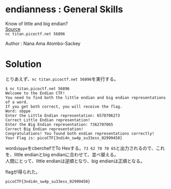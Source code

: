 # endianness : General Skills

Know of little and big endian?  
[Source](flag.c)  
`nc titan.picoctf.net 56896`

Author : Nana Ama Atombo-Sackey

# Solution

とりあえず、`nc titan.picoctf.net 56896`を実行する。
```
$ nc titan.picoctf.net 56896
Welcome to the Endian CTF!
You need to find both the little endian and big endian representations of a word.
If you get both correct, you will receive the flag.
Word: sbppe
Enter the Little Endian representation: 6570706273
Correct Little Endian representation!
Enter the Big Endian representation: 7362707065
Correct Big Endian representation!
Congratulations! You found both endian representations correctly!
Your Flag is: picoCTF{3ndi4n_sw4p_su33ess_02999450}
```
word`sbppe`をcberchefでTo Hexする。`73 62 70 70 65`と出力されるので、これを、little endianとbig endianに合わせて、並べ替える。  
人間にとって、little endianは逆順となり、big endianは正順となる。

flagが得られた。

`picoCTF{3ndi4n_sw4p_su33ess_02999450}`
